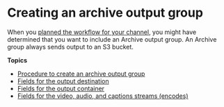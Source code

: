 # Creating an archive output group<a name="creating-archive-output-group"></a>

When you [planned the workflow for your channel](identify-downstream-system.md), you might have determined that you want to include an Archive output group\. An Archive group always sends output to an S3 bucket\. 

**Topics**
+ [Procedure to create an archive output group](archive-create-procedure.md)
+ [Fields for the output destination](archive-destinations.md)
+ [Fields for the output container](archive-container.md)
+ [Fields for the video, audio, and captions streams \(encodes\)](archive-streams.md)